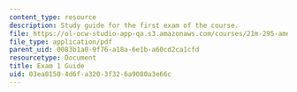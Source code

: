 ```yaml
---
content_type: resource
description: Study guide for the first exam of the course.
file: https://ol-ocw-studio-app-qa.s3.amazonaws.com/courses/21m-295-american-popular-music-fall-2014/03ea81504d6fa3203f326a9080a3e66c_MIT21M_295F14_Exam1_Guide.pdf
file_type: application/pdf
parent_uid: 0083b1a0-9f76-a18a-6e1b-a60cd2ca1cfd
resourcetype: Document
title: Exam 1 Guide
uid: 03ea8150-4d6f-a320-3f32-6a9080a3e66c
---
```

